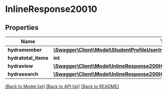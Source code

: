# InlineResponse20010

## Properties
Name | Type | Description | Notes
------------ | ------------- | ------------- | -------------
**hydramember** | [**\Swagger\Client\Model\StudentProfileUserInvitationJsonldStudentProfileUserInvitationList[]**](StudentProfileUserInvitationJsonldStudentProfileUserInvitationList.md) |  | 
**hydratotal_items** | **int** |  | [optional] 
**hydraview** | [**\Swagger\Client\Model\InlineResponse200Hydraview**](InlineResponse200Hydraview.md) |  | [optional] 
**hydrasearch** | [**\Swagger\Client\Model\InlineResponse200Hydrasearch**](InlineResponse200Hydrasearch.md) |  | [optional] 

[[Back to Model list]](../../README.md#documentation-for-models) [[Back to API list]](../../README.md#documentation-for-api-endpoints) [[Back to README]](../../README.md)

